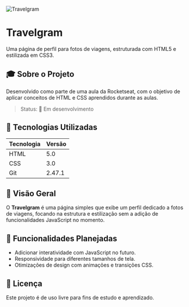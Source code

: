 ![Travelgram](https://i.imgur.com/8xlMhmw.jpeg)

# Travelgram

Uma página de perfil para fotos de viagens, estruturada com HTML5 e estilizada em CSS3.

## 🎓 Sobre o Projeto

Desenvolvido como parte de uma aula da Rocketseat, com o objetivo de aplicar conceitos de HTML e CSS aprendidos durante as aulas.

> Status: 🚧 Em desenvolvimento

## 🚀 Tecnologias Utilizadas

| Tecnologia | Versão |
|------------|--------|
| HTML       | 5.0    |
| CSS        | 3.0    |
| Git        | 2.47.1 |

## 📸 Visão Geral

O **Travelgram** é uma página simples que exibe um perfil dedicado a fotos de viagens, focando na estrutura e estilização sem a adição de funcionalidades JavaScript no momento.

## 🌟 Funcionalidades Planejadas

- Adicionar interatividade com JavaScript no futuro.
- Responsividade para diferentes tamanhos de tela.
- Otimizações de design com animações e transições CSS.

## 📝 Licença

Este projeto é de uso livre para fins de estudo e aprendizado.
